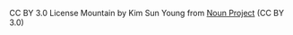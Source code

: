 CC BY 3.0 License
Mountain by Kim Sun Young from <a href="https://thenounproject.com/browse/icons/term/mountain/" target="_blank" title="Mountain Icons">Noun Project</a> (CC BY 3.0)
